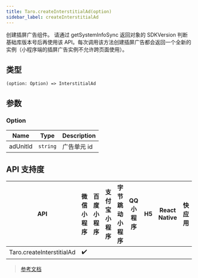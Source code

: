 ```yaml
---
title: Taro.createInterstitialAd(option)
sidebar_label: createInterstitialAd
---
```


创建插屏广告组件。
请通过 getSystemInfoSync 返回对象的 SDKVersion 判断基础库版本号后再使用该 API。每次调用该方法创建插屏广告都会返回一个全新的实例（小程序端的插屏广告实例不允许跨页面使用）。

## 类型

```tsx
(option: Option) => InterstitialAd
```

## 参数

### Option

| Name | Type | Description |
| --- | --- | --- |
| adUnitId | `string` | 广告单元 id |


## API 支持度

| API | 微信小程序 | 百度小程序 | 支付宝小程序 | 字节跳动小程序 | QQ 小程序 | H5 | React Native | 快应用 |
| :---: | :---: | :---: | :---: | :---: | :---: | :---: | :---: | :---: |
| Taro.createInterstitialAd | ✔️ |  |  |  |  |  |  |  |

> [参考文档](https://developers.weixin.qq.com/miniprogram/dev/api/ad/wx.createInterstitialAd.html)
